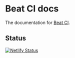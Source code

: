 # Beat CI docs

The documentation for [Beat CI](https://github.com/beatci/beat).

## Status

[![Netlify Status](https://api.netlify.com/api/v1/badges/6973a306-1a4c-4e3e-b9a2-6df98cfe78b6/deploy-status)](https://app.netlify.com/sites/beatci/deploys)
